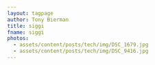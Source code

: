 ```yaml
---
layout: tagpage
author: Tony Bierman
title: siggi
fname: siggi
photos:
  - assets/content/posts/tech/img/DSC_1679.jpg
  - assets/content/posts/tech/img/DSC_9416.jpg
---
```

